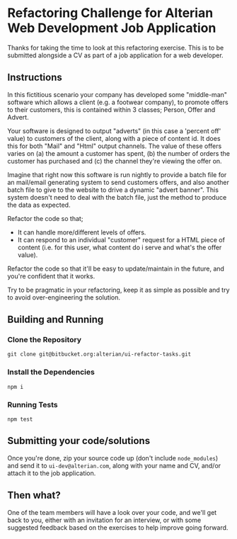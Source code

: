 # Refactoring Challenge for Alterian Web Development Job Application

Thanks for taking the time to look at this refactoring exercise. This is to be submitted alongside a CV as part of a job application
for a web developer.

## Instructions

In this fictitious scenario your company has developed some "middle-man" software which allows a client (e.g. a footwear company), to promote offers to their customers, this is contained within 3 classes; Person, Offer and Advert.

Your software is designed to output "adverts" (in this case a 'percent off' value) to customers of the client, along with a piece of content id. It does this for both "Mail" and "Html" output channels. The value of these offers varies on (a) the amount a customer has spent, (b) the number of orders the customer has purchased and (c) the channel they're viewing the offer on.

Imagine that right now this software is run nightly to provide a batch file for an mail/email generating system to send customers offers, and also another batch file to give to the website to drive a dynamic "advert banner". This system doesn't need to deal with the batch file, just the method to produce the data as expected.

Refactor the code so that;
- It can handle more/different levels of offers.
- It can respond to an individual "customer" request for a HTML piece of content (i.e. for this user, what content do i serve and what's the offer value).

Refactor the code so that it'll be easy to update/maintain in the future, and you're confident that it works.

Try to be pragmatic in your refactoring, keep it as simple as possible and try to avoid over-engineering the solution.

## Building and Running

### Clone the Repository
``
git clone git@bitbucket.org:alterian/ui-refactor-tasks.git
``
### Install the Dependencies
``
npm i
``
### Running Tests
``
npm test
``

## Submitting your code/solutions
Once you're done, zip your source code up (don't include `node_modules`) and send it to `ui-dev@alterian.com`, along with your name and CV, and/or attach it to the job application.

## Then what?
One of the team members will have a look over your code, and we'll get back to you, either with an invitation for an interview, or with some suggested feedback based on the exercises to help improve going forward.
